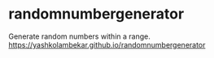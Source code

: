 # randomnumbergenerator
Generate random numbers within a range.
https://yashkolambekar.github.io/randomnumbergenerator
